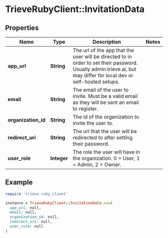 # TrieveRubyClient::InvitationData

## Properties

| Name | Type | Description | Notes |
| ---- | ---- | ----------- | ----- |
| **app_url** | **String** | The url of the app that the user will be directed to in order to set their password. Usually admin.trieve.ai, but may differ for local dev or self-hosted setups. |  |
| **email** | **String** | The email of the user to invite. Must be a valid email as they will be sent an email to register. |  |
| **organization_id** | **String** | The id of the organization to invite the user to. |  |
| **redirect_uri** | **String** | The url that the user will be redirected to after setting their password. |  |
| **user_role** | **Integer** | The role the user will have in the organization. 0 &#x3D; User, 1 &#x3D; Admin, 2 &#x3D; Owner. |  |

## Example

```ruby
require 'trieve_ruby_client'

instance = TrieveRubyClient::InvitationData.new(
  app_url: null,
  email: null,
  organization_id: null,
  redirect_uri: null,
  user_role: null
)
```

